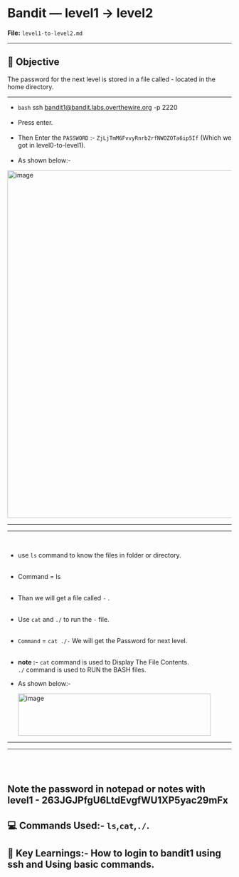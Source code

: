 # Bandit — level1 → level2
**File:** `level1-to-level2.md`

---

## 🎯 Objective
The password for the next level is stored in a file called - located in the home directory.

---

* `bash`
ssh bandit1@bandit.labs.overthewire.org -p 2220 <br/><br/>
* Press enter. <br/><br/>
* Then Enter the `PASSWORD` :- `ZjLjTmM6FvvyRnrb2rfNWOZOTa6ip5If` (Which we got in level0-to-level1). <br/><br/>
* As shown below:-

<img width="900" height="780" alt="image" src="https://github.com/user-attachments/assets/61896aaf-1af9-4f06-80ca-2d4aee4fc82f" /> <br/>

---
---

<br/>

* use `ls` command to know the files in folder or directory.<br/><br/>
* Command = ls <br/><br/>
* Than we will get a file called  `-`  . <br/><br/>
* Use `cat` and `./` to run the `-` file. <br/><br/>
* `Command` = `cat ./-` We will get the Password for next level.<br/><br/>
* **note :-** `cat` command is used to Display The File Contents. <br/>
            `./`  command is used to RUN the BASH files.
* As shown below:-

  <img width="433" height="95" alt="image" src="https://github.com/user-attachments/assets/055ca284-da4c-4ffd-bb08-d66734bd0d08" />

---
---

<br/>
<br/>

## Note the password in notepad or notes with level1 - 263JGJPfgU6LtdEvgfWU1XP5yac29mFx

## 💻 Commands Used:- `ls`,`cat`,`./`.
## 🚀 Key Learnings:- How to login to bandit1 using ssh and Using basic commands.


